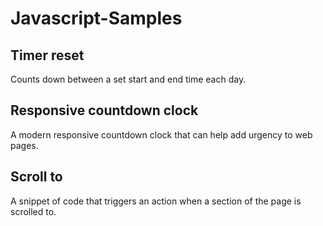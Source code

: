 # Javascript-Samples

## Timer reset
Counts down between a set start and end time each day.

## Responsive countdown clock
A modern responsive countdown clock that can help add urgency to web pages.

## Scroll to
A snippet of code that triggers an action when a section of the page is scrolled to.